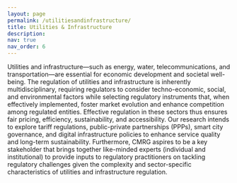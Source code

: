```yaml
---
layout: page
permalink: /utilitiesandinfrastructure/
title: Utilities & Infrastructure
description:
nav: true
nav_order: 6
---
```


Utilities and infrastructure—such as energy, water, telecommunications, and transportation—are essential for economic development and societal well-being. The regulation of utilities and infrastructure is inherently multidisciplinary, requiring regulators to consider techno-economic, social, and environmental factors while selecting regulatory instruments that, when effectively implemented, foster market evolution and enhance competition among regulated entities. Effective regulation in these sectors thus ensures fair pricing, efficiency, sustainability, and accessibility. Our research intends to explore tariff regulations, public-private partnerships (PPPs), smart city governance, and digital infrastructure policies to enhance service quality and long-term sustainability. Furthermore, CMRG aspires to be a key stakeholder that brings together like-minded experts (individual and institutional) to provide inputs to regulatory practitioners on tackling regulatory challenges given the complexity and sector-specific characteristics of utilities and infrastructure regulation.
